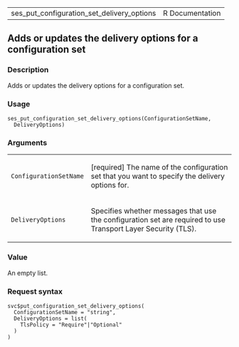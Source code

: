 <table style="width: 100%;">
<tbody>
<tr class="odd">
<td>ses_put_configuration_set_delivery_options</td>
<td style="text-align: right;">R Documentation</td>
</tr>
</tbody>
</table>

## Adds or updates the delivery options for a configuration set

### Description

Adds or updates the delivery options for a configuration set.

### Usage

    ses_put_configuration_set_delivery_options(ConfigurationSetName,
      DeliveryOptions)

### Arguments

<table>
<colgroup>
<col style="width: 35%" />
<col style="width: 65%" />
</colgroup>
<tbody>
<tr class="odd">
<td><code
id="ses_put_configuration_set_delivery_options_:_ConfigurationSetName">ConfigurationSetName</code></td>
<td><p>[required] The name of the configuration set that you want to
specify the delivery options for.</p></td>
</tr>
<tr class="even">
<td><code
id="ses_put_configuration_set_delivery_options_:_DeliveryOptions">DeliveryOptions</code></td>
<td><p>Specifies whether messages that use the configuration set are
required to use Transport Layer Security (TLS).</p></td>
</tr>
</tbody>
</table>

### Value

An empty list.

### Request syntax

    svc$put_configuration_set_delivery_options(
      ConfigurationSetName = "string",
      DeliveryOptions = list(
        TlsPolicy = "Require"|"Optional"
      )
    )
